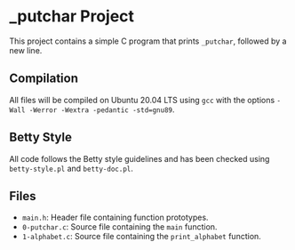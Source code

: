 # _putchar Project

This project contains a simple C program that prints `_putchar`, followed by a new line.

## Compilation

All files will be compiled on Ubuntu 20.04 LTS using `gcc` with the options `-Wall -Werror -Wextra -pedantic -std=gnu89`.

## Betty Style

All code follows the Betty style guidelines and has been checked using `betty-style.pl` and `betty-doc.pl`.

## Files

- `main.h`: Header file containing function prototypes.
- `0-putchar.c`: Source file containing the `main` function.
- `1-alphabet.c`: Source file containing the `print_alphabet` function.

